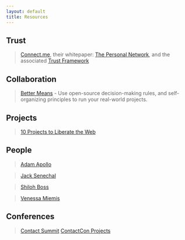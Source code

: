 ```yaml
---
layout: default
title: Resources
---
```


Trust
-----

> [Connect.me][], their whitepaper: [The Personal Network][], and the associated [Trust Framework][]

Collaboration
-------------

> [Better Means][] - Use open-source decision-making rules, and self-organizing principles to run your real-world projects.

Projects
--------

> [10 Projects to Liberate the Web]

People 
------

> [Adam Apollo]

> [Jack Senechal]

> [Shiloh Boss]

> [Venessa Miemis]

Conferences
-----------

> [Contact Summit]
> [ContactCon Projects]



[Connect.me]: http://connect.me/
[The Personal Network]: http://blog.connect.me/whitepaper-the-personal-network
[ContactCon Projects]: http://p2pfoundation.net/List_of_ContactCon_Related_Projects
[Better Means]: http://bettermeans.com/
[Adam Apollo]: http://twitter.com/#!/adamapollo
[Jack Senechal]: http://jacksenechal.com/
[Shiloh Boss]: http://www.shilohboss.com/personalpoetic
[Venessa Miemis]: http://twitter.com/#!/VenessaMiemis
[Contact Summit]: http://contactcon.com/
[10 Projects to Liberate the Web]: http://emergentbydesign.com/2011/10/06/10-projects-to-liberate-the-web/
[Connect.me]: http://connect.me/
[Trust Framework]: http://connect.me/c/trust
[The Personal Network]: http://blog.connect.me/whitepaper-the-personal-network
